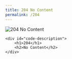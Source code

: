 ```yaml
---
title: 204 No Content
permalink: /204
---
```

<div class="status-page-container">
<div>
    <img src="https://i.imgur.com/pLQqGXd.jpg" alt="204 No Content" />

    <div id="code-description">
        <h1>204</h1>
        <h2>No Content</h2>
    </div>
</div>
</div>
